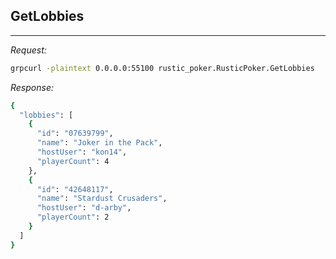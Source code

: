 ## GetLobbies

---

_Request:_
``` bash
grpcurl -plaintext 0.0.0.0:55100 rustic_poker.RusticPoker.GetLobbies
```

_Response:_
``` bash
{
  "lobbies": [
    {
      "id": "07639799",
      "name": "Joker in the Pack",
      "hostUser": "kon14",
      "playerCount": 4
    },
    {
      "id": "42648117",
      "name": "Stardust Crusaders",
      "hostUser": "d-arby",
      "playerCount": 2
    }
  ]
}
```
